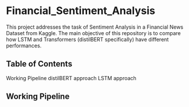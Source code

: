 # Financial_Sentiment_Analysis
This project addresses the task of Sentiment Analysis in a Financial News Dataset from Kaggle. The main objective of this repository is to compare how LSTM and Transformers (distilBERT specifically) have different performances.

## Table of Contents
Working Pipeline
distilBERT approach
LSTM approach

## Working Pipeline
